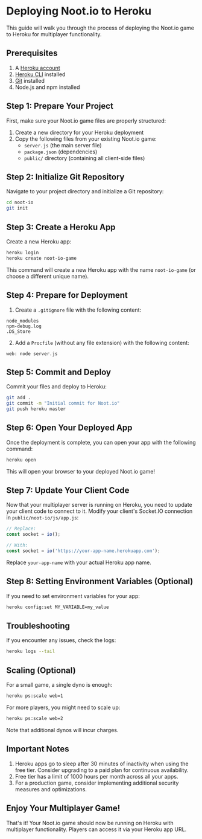 # Deploying Noot.io to Heroku

This guide will walk you through the process of deploying the Noot.io game to Heroku for multiplayer functionality.

## Prerequisites

1. A [Heroku account](https://signup.heroku.com/)
2. [Heroku CLI](https://devcenter.heroku.com/articles/heroku-cli) installed
3. [Git](https://git-scm.com/downloads) installed
4. Node.js and npm installed

## Step 1: Prepare Your Project

First, make sure your Noot.io game files are properly structured:

1. Create a new directory for your Heroku deployment
2. Copy the following files from your existing Noot.io game:
   - `server.js` (the main server file)
   - `package.json` (dependencies)
   - `public/` directory (containing all client-side files)

## Step 2: Initialize Git Repository

Navigate to your project directory and initialize a Git repository:

```bash
cd noot-io
git init
```

## Step 3: Create a Heroku App

Create a new Heroku app:

```bash
heroku login
heroku create noot-io-game
```

This command will create a new Heroku app with the name `noot-io-game` (or choose a different unique name).

## Step 4: Prepare for Deployment

1. Create a `.gitignore` file with the following content:

```
node_modules
npm-debug.log
.DS_Store
```

2. Add a `Procfile` (without any file extension) with the following content:

```
web: node server.js
```

## Step 5: Commit and Deploy

Commit your files and deploy to Heroku:

```bash
git add .
git commit -m "Initial commit for Noot.io"
git push heroku master
```

## Step 6: Open Your Deployed App

Once the deployment is complete, you can open your app with the following command:

```bash
heroku open
```

This will open your browser to your deployed Noot.io game!

## Step 7: Update Your Client Code

Now that your multiplayer server is running on Heroku, you need to update your client code to connect to it. Modify your client's Socket.IO connection in `public/noot-io/js/app.js`:

```javascript
// Replace:
const socket = io();

// With:
const socket = io('https://your-app-name.herokuapp.com');
```

Replace `your-app-name` with your actual Heroku app name.

## Step 8: Setting Environment Variables (Optional)

If you need to set environment variables for your app:

```bash
heroku config:set MY_VARIABLE=my_value
```

## Troubleshooting

If you encounter any issues, check the logs:

```bash
heroku logs --tail
```

## Scaling (Optional)

For a small game, a single dyno is enough:

```bash
heroku ps:scale web=1
```

For more players, you might need to scale up:

```bash
heroku ps:scale web=2
```

Note that additional dynos will incur charges.

## Important Notes

1. Heroku apps go to sleep after 30 minutes of inactivity when using the free tier. Consider upgrading to a paid plan for continuous availability.
2. Free tier has a limit of 1000 hours per month across all your apps.
3. For a production game, consider implementing additional security measures and optimizations.

## Enjoy Your Multiplayer Game!

That's it! Your Noot.io game should now be running on Heroku with multiplayer functionality. Players can access it via your Heroku app URL. 